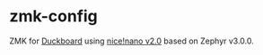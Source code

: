 # zmk-config
ZMK for [Duckboard](https://doodboard.xyz/products/duckboard) using [nice!nano v2.0](https://nicekeyboards.com/nice-nano/) based on Zephyr v3.0.0.
